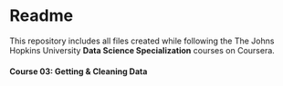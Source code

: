 # Readme

This repository includes all files created while following the The Johns Hopkins University **Data Science Specialization** courses on Coursera.

#### Course 03: Getting & Cleaning Data